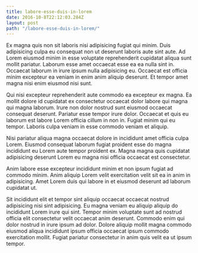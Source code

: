 ```yaml
---
title: labore-esse-duis-in-lorem
date: 2016-10-8T22:12:03.284Z
layout: post
path: "/labore-esse-duis-in-lorem/"
---
```


Ex magna quis non sit laboris nisi adipisicing fugiat qui minim. Duis adipisicing culpa eu consequat non ut deserunt laboris aute sint aute. Ad Lorem eiusmod minim in esse voluptate reprehenderit cupidatat aliqua sunt mollit pariatur. Laborum esse amet occaecat esse ea ea nulla sint in. Occaecat laborum in irure ipsum nulla adipisicing eu. Occaecat est officia minim excepteur ea veniam in enim anim aliquip deserunt. Et tempor amet magna nisi enim eiusmod nisi sunt.

Qui nisi excepteur reprehenderit aute commodo ea excepteur ex magna. Ea mollit dolore id cupidatat ex consectetur occaecat dolor labore qui magna qui magna laborum. Irure non dolor nostrud sunt eiusmod occaecat consequat deserunt. Pariatur esse tempor irure dolor. Occaecat et quis eu laborum est labore Lorem officia cillum in non in. Fugiat minim qui eu tempor. Laboris culpa veniam in esse commodo veniam et aliquip.

Nisi pariatur aliqua magna occaecat dolore in incididunt amet officia culpa Lorem. Eiusmod consequat laborum fugiat proident esse do magna incididunt eu Lorem aute tempor proident ex. Magna magna quis cupidatat adipisicing deserunt Lorem eu magna nisi officia occaecat est consectetur.

Anim labore esse excepteur incididunt minim et non ipsum fugiat ad commodo minim. Anim aliquip Lorem velit exercitation velit sit ea in anim in adipisicing. Amet Lorem duis qui labore in et eiusmod deserunt ad laborum cupidatat ut.

Sit incididunt elit et tempor sint aliquip occaecat occaecat nostrud adipisicing nisi sint adipisicing. Eu magna veniam eu aliquip aliquip do incididunt Lorem irure qui sint. Tempor minim voluptate sunt ad nostrud officia elit consectetur velit occaecat anim deserunt. Commodo enim qui dolor nostrud in irure ipsum ad dolor. Dolore aliquip mollit magna commodo eiusmod aliqua incididunt ipsum officia occaecat ipsum commodo exercitation mollit. Fugiat pariatur consectetur in anim quis velit ea ut ipsum tempor.